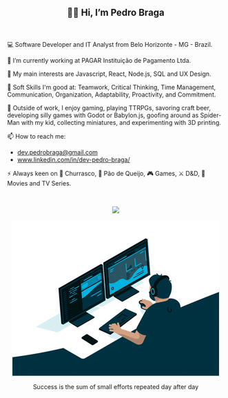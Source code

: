 ## <p align=center>👋🏻 Hi, I’m Pedro Braga</p>

<br>

💻 Software Developer and IT Analyst from Belo Horizonte - MG - Brazil.

💼 I’m currently working at PAGAR Instituição de Pagamento Ltda.

💬 My main interests are Javascript, React, Node.js, SQL and UX Design.

🧠 Soft Skills I'm good at: Teamwork, Critical Thinking, Time Management, Communication, Organization, Adaptability, Proactivity, and Commitment.

🧩 Outside of work, I enjoy gaming, playing TTRPGs, savoring craft beer, developing silly games with Godot or Babylon.js, goofing around as Spider-Man with my kid, collecting miniatures, and experimenting with 3D printing.

📫 How to reach me:
- dev.pedrobraga@gmail.com
- www.linkedin.com/in/dev-pedro-braga/

⚡ Always keen on 🍖 Churrasco, 🧀 Pão de Queijo, 🎮 Games, ⚔️ D&D, 🍿 Movies and TV Series.

<br>

<p align="center">
  <a href="https://skillicons.dev">
    <img src="https://skillicons.dev/icons?i=html,css,js,ts,react,nextjs,vite,tailwind,nodejs,express,cs,dotnet,postgres,mongodb" />
  </a>
</p>

<p align="center">
  <img src="https://github.com/Pedro-Prev/Pedro-Prev/blob/main/Dev.gif"/>
</p>

<p align="center">
Success is the sum of small efforts repeated day after day
</p>
